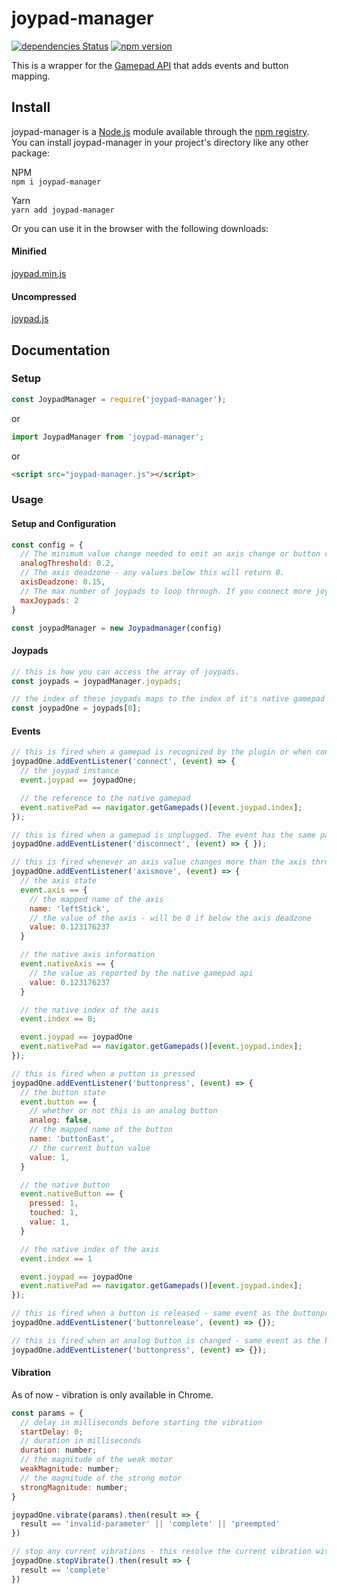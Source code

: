 # joypad-manager

[![dependencies Status](https://flat.badgen.net/david/dep/nvitaterna/joypad-manager)](https://david-dm.org/nvitaterna/joypad-manager)
[![npm version](https://flat.badgen.net/npm/v/joypad-manager)](https://www.npmjs.com/package/joypad-manager)

This is a wrapper for the [Gamepad API](https://developer.mozilla.org/en-US/docs/Web/API/Gamepad_API) that adds events and button mapping.

## Install

joypad-manager is a [Node.js](https://nodejs.org/en/) module available through the [npm registry](https://www.npmjs.com/). You can install joypad-manager in your project's directory like any other package:

NPM  
`npm i joypad-manager`

Yarn  
`yarn add joypad-manager`

Or you can use it in the browser with the following downloads:

#### Minified
[joypad.min.js](https://cdn.jsdelivr.net/npm/joypad-manager/dist/joypad-manager.min.js)

#### Uncompressed
[joypad.js](https://cdn.jsdelivr.net/npm/joypad-manager/dist/joypad-manager.js)


## Documentation

### Setup
```js
const JoypadManager = require('joypad-manager');
```
or
```js
import JoypadManager from 'joypad-manager';
```
or
```html
<script src="joypad-manager.js"></script>
```

### Usage

#### Setup and Configuration

```js
const config = {
  // The minimum value change needed to emit an axis change or button change event.
  analogThreshold: 0.2,
  // The axis deadzone - any values below this will return 0.
  axisDeadzone: 0.15,
  // The max number of joypads to loop through. If you connect more joypads than this number, they will not be processed by this plugin.
  maxJoypads: 2
}

const joypadManager = new Joypadmanager(config)
```

#### Joypads

```js
// this is how you can access the array of joypads.
const joypads = joypadManager.joypads;

// the index of these joypads maps to the index of it's native gamepad
const joypadOne = joypads[0];
```
#### Events
```js
// this is fired when a gamepad is recognized by the plugin or when controller is plugged in after being unplugged.
joypadOne.addEventListener('connect', (event) => {
  // the joypad instance
  event.joypad == joypadOne;

  // the reference to the native gamepad
  event.nativePad == navigator.getGamepads()[event.joypad.index];
});

// this is fired when a gamepad is unplugged. The event has the same parameters as the connect event.
joypadOne.addEventListener('disconnect', (event) => { });

// this is fired whenever an axis value changes more than the axis threshold
joypadOne.addEventListener('axismove', (event) => {
  // the axis state
  event.axis == {
    // the mapped name of the axis
    name: 'leftStick',
    // the value of the axis - will be 0 if below the axis deadzone
    value: 0.123176237
  }

  // the native axis information
  event.nativeAxis == {
    // the value as reported by the native gamepad api
    value: 0.123176237
  }

  // the native index of the axis
  event.index == 0;

  event.joypad == joypadOne
  event.nativePad == navigator.getGamepads()[event.joypad.index];
});

// this is fired when a putton is pressed
joypadOne.addEventListener('buttonpress', (event) => {
  // the button state
  event.button == {
    // whether or not this is an analog button
    analog: false,
    // the mapped name of the button
    name: 'buttonEast',
    // the current button value
    value: 1,
  }

  // the native button
  event.nativeButton == {
    pressed: 1,
    touched: 1,
    value: 1,
  }

  // the native index of the axis
  event.index == 1

  event.joypad == joypadOne
  event.nativePad == navigator.getGamepads()[event.joypad.index];
});

// this is fired when a button is released - same event as the buttonpress event
joypadOne.addEventListener('buttonrelease', (event) => {});

// this is fired when an analog button is changed - same event as the buttonpress event
joypadOne.addEventListener('buttonpress', (event) => {});
```

#### Vibration
As of now - vibration is only available in Chrome.
```js
const params = {
  // delay in milliseconds before starting the vibration
  startDelay: 0;
  // duration in milliseconds
  duration: number;
  // the magnitude of the weak motor 
  weakMagnitude: number;
  // the magnitude of the strong motor
  strongMagnitude: number;
}

joypadOne.vibrate(params).then(result => {
  result == 'invalid-parameter' || 'complete' || 'preempted'
})

// stop any current vibrations - this resolve the current vibration with 'preempted'
joypadOne.stopVibrate().then(result => {
  result == 'complete'
})
```
